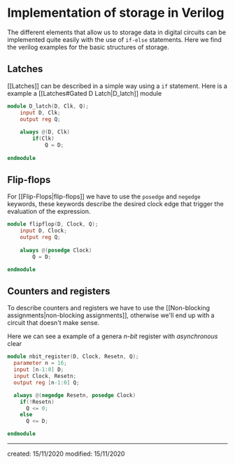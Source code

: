# Implementation of storage in Verilog
The different elements that allow us to storage data in digital circuits can be implemented quite easily with the use of `if-else` statements. Here we find the verilog examples for the basic structures of storage.

## Latches
[[Latches]] can be described in a simple way using a `if` statement. Here is a example a [[Latches#Gated D Latch|D_latch]] module

```verilog
module D_latch(D, Clk, Q);
	input D, Clk;
	output reg Q;
	
	always @(D, Clk)
		if(Clk)
			Q = D;
			
endmodule
```

## Flip-flops
For [[Flip-Flops|flip-flops]] we have to use the `posedge` and `negedge` keywords, these keywords describe the desired clock edge that trigger the evaluation of the expression.

```verilog
module flipflop(D, Clock, Q);
	input D, Clock;
	output reg Q;
	
	always @(posedge Clock)
		Q = D;

endmodule
```

## Counters and registers
To describe counters and registers we have to use the [[Non-blocking assignments|non-blocking assignments]], otherwise we'll end up with a circuit that doesn't make sense.

Here we can see a example of a genera *n-bit* register with *asynchronous* clear
```verilog
module nbit_register(D, Clock, Resetn, Q);
  parameter n = 16;
  input [n-1:0] D;
  input Clock, Resetn;
  output reg [n-1:0] Q;

  always @(negedge Resetn, posedge Clock)
    if(!Resetn)
      Q <= 0;
    else
      Q <= D;

endmodule
```

---

created: 15/11/2020
modified: 15/11/2020

